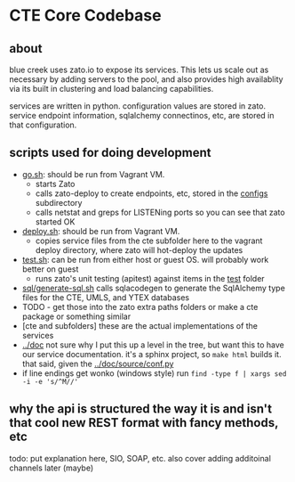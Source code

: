 # CTE Core Codebase

## about
blue creek uses zato.io to expose its services. This lets us scale out as
necessary by adding servers to the pool, and also provides high availablity
via its built in clustering and load balancing capabilities.

services are written in python. configuration values are stored in zato.
service endpoint information, sqlalchemy connectinos, etc, are stored in
that configuration.

## scripts used for doing development
- [go.sh](go.sh): should be run from Vagrant VM.
  - starts Zato
  - calls zato-deploy to create endpoints, etc, stored in the
    [configs](configs) subdirectory
  - calls netstat and greps for LISTENing ports so you can see that zato
    started OK
- [deploy.sh](deploy.sh): should be run from Vagrant VM.
  - copies service files from the cte subfolder here to the
    vagrant deploy directory, where zato will hot-deploy the updates
- [test.sh](test.sh): can be run from either host or guest OS. will
  probably work better on guest
  - runs zato's unit testing (apitest) against items in the [test](test) folder
- [sql/generate-sql.sh](./sql/generate-sql.sh) calls sqlacodegen to generate the
  SqlAlchemy type files for the CTE, UMLS, and YTEX databases
- TODO - get those into the zato extra paths folders or make a cte package
  or something similar
- [cte and subfolders] these are the actual implementations of the services
- [../doc](../doc/) not sure why I put this up a level in the tree, but want this to have
  our service documentation. it's a sphinx project, so ```make html``` builds it.
  that said, given the [../doc/source/conf.py](../doc/source/conf.py)
- if line endings get wonko (windows style) run ```find -type f | xargs sed -i -e 's/^M//'```

## why the api is structured the way it is and isn't that cool new REST format with fancy methods, etc
todo: put explanation here, SIO, SOAP, etc. also cover adding additoinal channels later (maybe)
